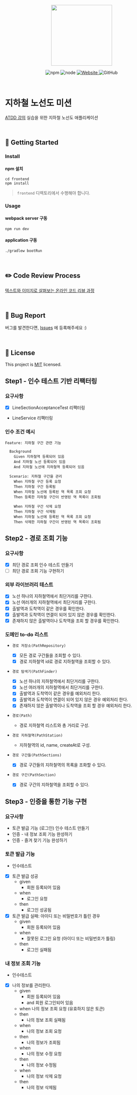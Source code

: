 <p align="center">
    <img width="200px;" src="https://raw.githubusercontent.com/woowacourse/atdd-subway-admin-frontend/master/images/main_logo.png"/>
</p>
<p align="center">
  <img alt="npm" src="https://img.shields.io/badge/npm-%3E%3D%205.5.0-blue">
  <img alt="node" src="https://img.shields.io/badge/node-%3E%3D%209.3.0-blue">
  <a href="https://edu.nextstep.camp/c/R89PYi5H" alt="nextstep atdd">
    <img alt="Website" src="https://img.shields.io/website?url=https%3A%2F%2Fedu.nextstep.camp%2Fc%2FR89PYi5H">
  </a>
  <img alt="GitHub" src="https://img.shields.io/github/license/next-step/atdd-subway-service">
</p>

<br>

# 지하철 노선도 미션
[ATDD 강의](https://edu.nextstep.camp/c/R89PYi5H) 실습을 위한 지하철 노선도 애플리케이션

<br>

## 🚀 Getting Started

### Install
#### npm 설치
```
cd frontend
npm install
```
> `frontend` 디렉토리에서 수행해야 합니다.

### Usage
#### webpack server 구동
```
npm run dev
```
#### application 구동
```
./gradlew bootRun
```
<br>

## ✏️ Code Review Process
[텍스트와 이미지로 살펴보는 온라인 코드 리뷰 과정](https://github.com/next-step/nextstep-docs/tree/master/codereview)

<br>

## 🐞 Bug Report

버그를 발견한다면, [Issues](https://github.com/next-step/atdd-subway-service/issues) 에 등록해주세요 :)

<br>

## 📝 License

This project is [MIT](https://github.com/next-step/atdd-subway-service/blob/master/LICENSE.md) licensed.


## Step1 - 인수 테스트 기반 리팩터링

### 요구사항
- [X] LineSectionAcceptanceTest 리팩터링
- LineService 리팩터링

### 인수 조건 예시
    Feature: 지하철 구간 관련 기능
    
      Background 
        Given 지하철역 등록되어 있음
        And 지하철 노선 등록되어 있음
        And 지하철 노선에 지하철역 등록되어 있음
    
      Scenario: 지하철 구간을 관리
        When 지하철 구간 등록 요청
        Then 지하철 구간 등록됨
        When 지하철 노선에 등록된 역 목록 조회 요청
        Then 등록한 지하철 구간이 반영된 역 목록이 조회됨
        
        When 지하철 구간 삭제 요청
        Then 지하철 구간 삭제됨
        When 지하철 노선에 등록된 역 목록 조회 요청
        Then 삭제한 지하철 구간이 반영된 역 목록이 조회됨

## Step2 - 경로 조회 기능

### 요구사항
- [X] 최단 경로 조회 인수 테스트 만들기
- [ ] 최단 경로 조회 기능 구현하기

### 외부 라이브러리 테스트
- [X] 노선 하나의 지하철역에서 최단거리를 구한다.
- [X] 노선 여러개의 지하철역에서 최단거리를 구한다.
- [X] 출발역과 도착역이 같은 경우를 확인한다.
- [X] 출발역과 도착역이 연결이 되어 있지 않은 경우를 확인한다.
- [X] 존재하지 않은 출발역이나 도착역을 조회 할 경우를 확인한다.

### 도메인 to-do 리스트

- `경로 저장소(PathRepository)`
    - [X] 모든 경로 구간들을 조회할 수 있다.
    - [X] 경로 지하철역 id로 경로 지하철역을 조회할 수 있다.
    
- `경로 탐색기(PathFinder)`
    - [X] 노선 하나의 지하철역에서 최단거리를 구한다.
    - [X] 노선 여러개의 지하철역에서 최단거리를 구한다.
    - [X] 출발역과 도착역이 같은 경우를 예외처리 한다.
    - [X] 출발역과 도착역이 연결이 되어 있지 않은 경우 예외처리 한다.
    - [X] 존재하지 않은 출발역이나 도착역을 조회 할 경우 예외처리 한다.
    
- `경로(Path)`
    - 경로 지하철역 리스트와 총 거리로 구성.
    
- `경로 지하철역(PathStation)`
    - 지하철역의 id, name, createAt로 구성.

- `경로 구간들(PathSections)`
    - [X] 경로 구간들의 지하철역의 목록을 조화할 수 있다.
    
- `경로 구간(PathSection)`
    - [X] 경로 구간의 지하철역을 조회할 수 있다.

## Step3 - 인증을 통한 기능 구현

### 요구사항
- 토큰 발급 기능 (로그인) 인수 테스트 만들기
- 인증 - 내 정보 조회 기능 완성하기
- 인증 - 즐겨 찾기 기능 완성하기

### 토큰 발급 기능
- 인수테스트
- [X] 토큰 발급 성공
    - given
        - 회원 등록되어 있음
    - when
        - 로그인 요청
    - then
        - 로그인 성공됨
- [X] 토큰 발급 실패: 아이디 또는 비밀번호가 틀린 경우
    - given
        - 회원 등록되어 있음
    - when
        - 잘못된 로그인 요청 (아이디 또는 비밀번호가 틀림)
    - then
        - 로그인 실패됨

### 내 정보 조회 기능 
- 인수테스트
- [X] 나의 정보를 관리한다.
    - given
        - 회원 등록되어 있음
        - and 회원 로그인되어 있음
    - when
        나의 정보 조회 요청 (유효하지 않은 토큰)
    - then
        - 나의 정보 조회 실패됨
    - when
        - 나의 정보 조회 요청
    - then
        - 나의 정보가 조회됨
    - when
        - 나의 정보 수정 요청
    - then
        - 나의 정보 수정됨
    - when
        - 나의 정보 삭제 요청
    - then
        - 나의 정보 삭제됨
